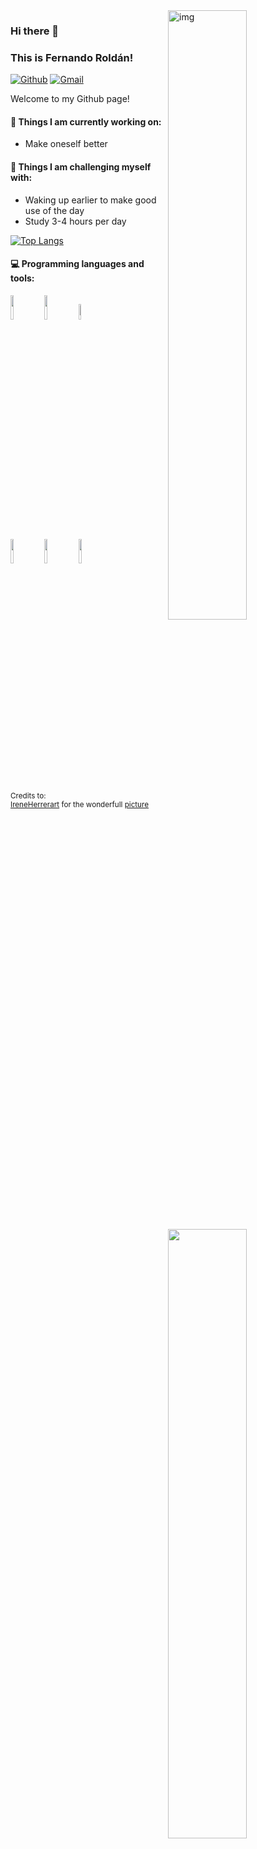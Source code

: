  <img align="right" alt="img" src="https://up.file.ihxx.cc/halo/logo%E9%85%8D%E8%89%B2%E5%9B%BE.png!webp" width="50%" height="auto" />
 
### Hi there 👋 

### This is Fernando Roldán!

[![Github](https://img.shields.io/badge/-Github-000?style=flat&logo=Github&logoColor=white)](https://github.com/git-kings)
[![Gmail](https://img.shields.io/badge/-Gmail-c14438?style=flat&logo=Gmail&logoColor=white)](mailto:lphsohungry@gmail.com)


Welcome to my Github page! 


 
#### 🌱 Things I am currently working on: 
- Make oneself better
 
#### :muscle: Things I am challenging myself with:
- Waking up earlier to make good use of the day
- Study 3-4 hours per day


 [![Top Langs](https://github-readme-stats.vercel.app/api/top-langs/?username=gitKings)](https://github.com/git-kings?tab=repositories)

#### :computer: Programming languages and tools: 
<p>
	<img width="50%" align="right" src="https://github-readme-stats.vercel.app/api?username=git-kings&show_icons=true&hide_border=true" />
 
<code><img width="10%" src="https://www.vectorlogo.zone/logos/java/java-ar21.svg"></code>
<code><img width="10%" src="https://www.vectorlogo.zone/logos/mysql/mysql-ar21.svg"></code>
<code><img width="8%" src="https://www.vectorlogo.zone/logos/centos/centos-ar21.svg"></code>
<br />
<code><img width="10%" src="https://www.vectorlogo.zone/logos/w3_css/w3_css-ar21.svg"></code>
<code><img width="10%" src="https://www.vectorlogo.zone/logos/git-scm/git-scm-ar21.svg"></code>
<code><img width="10%" src="https://www.vectorlogo.zone/logos/javascript/javascript-ar21.svg"></code>
</p>
 
<sub>Credits to: <br/>[IreneHerrerart](https://www.artstation.com/ireneherrera) for the wonderfull [picture](https://up.file.ihxx.cc/halo/%E9%80%8F%E6%98%8E%E5%BA%95logo.png)</sub>
